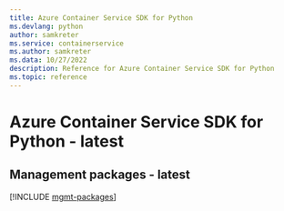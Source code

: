 ```yaml
---
title: Azure Container Service SDK for Python
ms.devlang: python
author: samkreter
ms.service: containerservice
ms.author: samkreter
ms.data: 10/27/2022
description: Reference for Azure Container Service SDK for Python
ms.topic: reference
---
```

# Azure Container Service SDK for Python - latest

## Management packages - latest
[!INCLUDE [mgmt-packages](container-service-mgmt-index.md)]